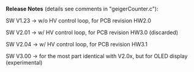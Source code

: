 **Release Notes** (details see comments in "geigerCounter.c"):


SW V1.23 -> w/o HV control loop, for PCB revision HW2.0 

SW V2.01 -> w/ HV control loop, for PCB revision HW3.0 (discarded)

SW V2.04 -> w/ HV control loop, for PCB revision HW3.1 

SW V3.00 -> for the most part identical with V2.0x, but for OLED display (experimental)
